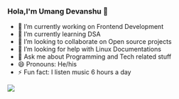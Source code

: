 ### Hola,I'm Umang Devanshu 👋

- 🔭 I’m currently working on Frontend Development
- 🌱 I’m currently learning DSA
- 👯 I’m looking to collaborate on Open source projects
- 🤔 I’m looking for help with Linux Documentations
- 💬 Ask me about Programming and Tech related stuff
- 😄 Pronouns: He/his
- ⚡ Fun fact: I listen music 6 hours a day


<img src="https://github-readme-stats.vercel.app/api?username=devumang096&&show_icons=true&title_color=ffffff&icon_color=bb2acf&text_color=daf7dc&bg_color=191919">

